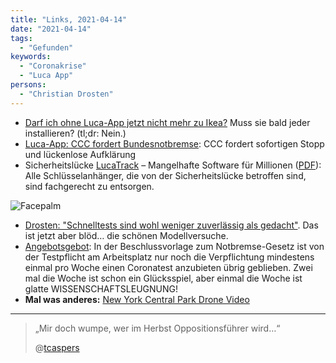 ```yaml
---
title: "Links, 2021-04-14"
date: "2021-04-14"
tags:
  - "Gefunden"
keywords:
  - "Coronakrise"
  - "Luca App"
persons:
  - "Christian Drosten"
---
```


- [Darf ich ohne Luca-App jetzt nicht mehr zu Ikea?](https://www.spiegel.de/netzwelt/apps/coronakrise-darf-ich-ohne-luca-app-jetzt-nicht-mehr-zu-ikea-a-cab0558a-5c7d-4f84-80d2-451eebe95836) Muss sie bald jeder installieren? (tl;dr: Nein.)
- [Luca-App: CCC fordert Bundesnotbremse](https://www.ccc.de/de/updates/2021/luca-app-ccc-fordert-bundesnotbremse): CCC fordert sofortigen Stopp und lückenlose Aufklärung
- Sicherheitslücke [LucaTrack](http://lucatrack.de) – Mangelhafte Software für Millionen ([PDF](http://lucatrack.de/LucaTrack%20Pressebeschreibung.pdf)): Alle Schlüsselanhänger, die von der Sicherheitslücke betroffen sind, sind fachgerecht zu entsorgen.

![Facepalm](/img/tenor.gif)

- [Drosten: "Schnelltests sind wohl weniger zuverlässig als gedacht"](https://www.ndr.de/nachrichten/info/Drosten-Schnelltests-sind-wohl-weniger-zuverlaessig-als-gedacht,coronavirusupdate178.html). Das ist jetzt aber blöd… die schönen Modellversuche.
- [Angebotsgebot](https://taz.de/Massnahmen-gegen-dritte-Coronawelle/!5760962/): In der Beschlussvorlage zum Notbremse-Gesetz ist von der Testpflicht am Arbeitsplatz nur noch die Verpflichtung mindestens einmal pro Woche einen Coronatest anzubieten übrig geblieben. Zwei mal die Woche ist schon ein Glücksspiel, aber einmal die Woche ist glatte WISSENSCHAFTSLEUGNUNG!
- **Mal was anderes:** [New York Central Park Drone Video](https://www.youtube.com/watch?v=YcK85axcZUc)

* * *

> „Mir doch wumpe, wer im Herbst Oppositionsführer wird…“
>
> @[tcaspers](https://twitter.com/tcaspers/status/1381966404409192448)
